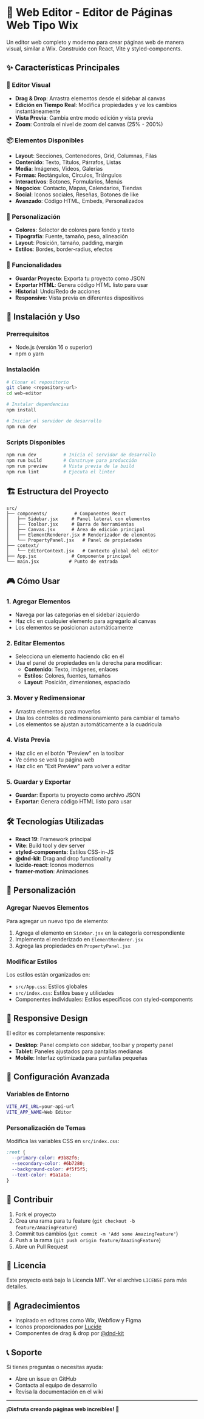 # 🎨 Web Editor - Editor de Páginas Web Tipo Wix

Un editor web completo y moderno para crear páginas web de manera visual, similar a Wix. Construido con React, Vite y styled-components.

## ✨ Características Principales

### 🎯 Editor Visual
- **Drag & Drop**: Arrastra elementos desde el sidebar al canvas
- **Edición en Tiempo Real**: Modifica propiedades y ve los cambios instantáneamente
- **Vista Previa**: Cambia entre modo edición y vista previa
- **Zoom**: Controla el nivel de zoom del canvas (25% - 200%)

### 📦 Elementos Disponibles
- **Layout**: Secciones, Contenedores, Grid, Columnas, Filas
- **Contenido**: Texto, Títulos, Párrafos, Listas
- **Media**: Imágenes, Videos, Galerías
- **Formas**: Rectángulos, Círculos, Triángulos
- **Interactivos**: Botones, Formularios, Menús
- **Negocios**: Contacto, Mapas, Calendarios, Tiendas
- **Social**: Iconos sociales, Reseñas, Botones de like
- **Avanzado**: Código HTML, Embeds, Personalizados

### 🎨 Personalización
- **Colores**: Selector de colores para fondo y texto
- **Tipografía**: Fuente, tamaño, peso, alineación
- **Layout**: Posición, tamaño, padding, margin
- **Estilos**: Bordes, border-radius, efectos

### 💾 Funcionalidades
- **Guardar Proyecto**: Exporta tu proyecto como JSON
- **Exportar HTML**: Genera código HTML listo para usar
- **Historial**: Undo/Redo de acciones
- **Responsive**: Vista previa en diferentes dispositivos

## 🚀 Instalación y Uso

### Prerrequisitos
- Node.js (versión 16 o superior)
- npm o yarn

### Instalación
```bash
# Clonar el repositorio
git clone <repository-url>
cd web-editor

# Instalar dependencias
npm install

# Iniciar el servidor de desarrollo
npm run dev
```

### Scripts Disponibles
```bash
npm run dev          # Inicia el servidor de desarrollo
npm run build        # Construye para producción
npm run preview      # Vista previa de la build
npm run lint         # Ejecuta el linter
```

## 🏗️ Estructura del Proyecto

```
src/
├── components/          # Componentes React
│   ├── Sidebar.jsx     # Panel lateral con elementos
│   ├── Toolbar.jsx     # Barra de herramientas
│   ├── Canvas.jsx      # Área de edición principal
│   ├── ElementRenderer.jsx # Renderizador de elementos
│   └── PropertyPanel.jsx   # Panel de propiedades
├── context/
│   └── EditorContext.jsx   # Contexto global del editor
├── App.jsx             # Componente principal
└── main.jsx           # Punto de entrada
```

## 🎮 Cómo Usar

### 1. Agregar Elementos
- Navega por las categorías en el sidebar izquierdo
- Haz clic en cualquier elemento para agregarlo al canvas
- Los elementos se posicionan automáticamente

### 2. Editar Elementos
- Selecciona un elemento haciendo clic en él
- Usa el panel de propiedades en la derecha para modificar:
  - **Contenido**: Texto, imágenes, enlaces
  - **Estilos**: Colores, fuentes, tamaños
  - **Layout**: Posición, dimensiones, espaciado

### 3. Mover y Redimensionar
- Arrastra elementos para moverlos
- Usa los controles de redimensionamiento para cambiar el tamaño
- Los elementos se ajustan automáticamente a la cuadrícula

### 4. Vista Previa
- Haz clic en el botón "Preview" en la toolbar
- Ve cómo se verá tu página web
- Haz clic en "Exit Preview" para volver a editar

### 5. Guardar y Exportar
- **Guardar**: Exporta tu proyecto como archivo JSON
- **Exportar**: Genera código HTML listo para usar

## 🛠️ Tecnologías Utilizadas

- **React 19**: Framework principal
- **Vite**: Build tool y dev server
- **styled-components**: Estilos CSS-in-JS
- **@dnd-kit**: Drag and drop functionality
- **lucide-react**: Iconos modernos
- **framer-motion**: Animaciones

## 🎨 Personalización

### Agregar Nuevos Elementos
Para agregar un nuevo tipo de elemento:

1. Agrega el elemento en `Sidebar.jsx` en la categoría correspondiente
2. Implementa el renderizado en `ElementRenderer.jsx`
3. Agrega las propiedades en `PropertyPanel.jsx`

### Modificar Estilos
Los estilos están organizados en:
- `src/App.css`: Estilos globales
- `src/index.css`: Estilos base y utilidades
- Componentes individuales: Estilos específicos con styled-components

## 📱 Responsive Design

El editor es completamente responsive:
- **Desktop**: Panel completo con sidebar, toolbar y property panel
- **Tablet**: Paneles ajustados para pantallas medianas
- **Mobile**: Interfaz optimizada para pantallas pequeñas

## 🔧 Configuración Avanzada

### Variables de Entorno
```bash
VITE_API_URL=your-api-url
VITE_APP_NAME=Web Editor
```

### Personalización de Temas
Modifica las variables CSS en `src/index.css`:
```css
:root {
  --primary-color: #3b82f6;
  --secondary-color: #6b7280;
  --background-color: #f5f5f5;
  --text-color: #1a1a1a;
}
```

## 🤝 Contribuir

1. Fork el proyecto
2. Crea una rama para tu feature (`git checkout -b feature/AmazingFeature`)
3. Commit tus cambios (`git commit -m 'Add some AmazingFeature'`)
4. Push a la rama (`git push origin feature/AmazingFeature`)
5. Abre un Pull Request

## 📄 Licencia

Este proyecto está bajo la Licencia MIT. Ver el archivo `LICENSE` para más detalles.

## 🙏 Agradecimientos

- Inspirado en editores como Wix, Webflow y Figma
- Iconos proporcionados por [Lucide](https://lucide.dev/)
- Componentes de drag & drop por [@dnd-kit](https://dndkit.com/)

## 📞 Soporte

Si tienes preguntas o necesitas ayuda:
- Abre un issue en GitHub
- Contacta al equipo de desarrollo
- Revisa la documentación en el wiki

---

**¡Disfruta creando páginas web increíbles! 🎉**
